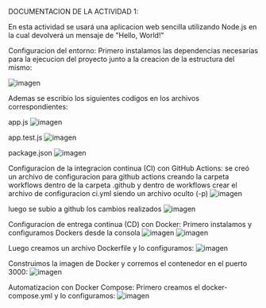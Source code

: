 DOCUMENTACION DE LA ACTIVIDAD 1:

En esta actividad se usará una aplicacion web sencilla utilizando Node.js en la cual devolverá un mensaje de "Hello, World!"

Configuracion del entorno: 
Primero instalamos las dependencias necesarias para la ejecucion del proyecto junto a la creacion de la estructura del mismo:

![imagen](https://github.com/user-attachments/assets/eb26d169-743d-4742-9e24-11a56acbb82c)

Ademas se escribio los siguientes codigos en los archivos correspondientes:

app.js
![imagen](https://github.com/user-attachments/assets/416dd031-89d8-4687-83b5-26162ecd586c)

app.test.js
![imagen](https://github.com/user-attachments/assets/c8dd9b5f-e92e-4396-831f-1e974b7c520a)

package.json
![imagen](https://github.com/user-attachments/assets/bcf65030-950b-4e60-93b5-0f95580b4a61)


Configuracion de la integracion continua (CI) con GitHub Actions:
se creó un archivo de configuracion para github actions creando la carpeta workflows dentro de la carpeta .github y dentro de workflows crear el archivo de configuracion ci.yml siendo un archivo oculto (-p)
![imagen](https://github.com/user-attachments/assets/1da97197-c154-4418-8a5d-22b627d7bf3f)

luego se subio a github los cambios realizados
![imagen](https://github.com/user-attachments/assets/f2b70906-9ca1-4eab-a3ec-aed10a6105b8)


Configuracion de entrega continua (CD) con Docker:
Primero instalamos y configuramos Dockers desde la consola
![imagen](https://github.com/user-attachments/assets/858ff564-6401-4f54-afb0-68087584b676)
![imagen](https://github.com/user-attachments/assets/13c92ba5-db5b-4e39-bc6d-687e732f6317)

Luego creamos un archivo Dockerfile y lo configuramos:
![imagen](https://github.com/user-attachments/assets/8958bf67-b6dc-43f4-a650-2d8350bd7f59)


Construimos la imagen de Docker y corremos el contenedor en el puerto 3000:
![imagen](https://github.com/user-attachments/assets/52f36790-b595-4604-ba48-f7f71eee002c)

Automatizacion con Docker Compose:
Primero creamos el docker-compose.yml y lo configuramos:
![imagen](https://github.com/user-attachments/assets/442c5627-f0d8-414a-bc56-9c02a1c93eec)
 








